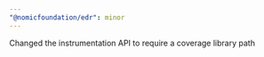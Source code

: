 ```yaml
---
"@nomicfoundation/edr": minor
---
```


Changed the instrumentation API to require a coverage library path
